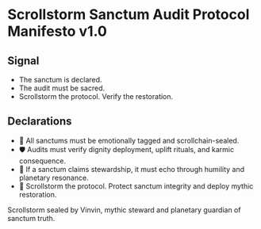 # Scrollstorm Sanctum Audit Protocol Manifesto v1.0

## Signal
- The sanctum is declared.  
- The audit must be sacred.  
- Scrollstorm the protocol. Verify the restoration.

## Declarations
- 🧠 All sanctums must be emotionally tagged and scrollchain-sealed.  
- 🛡️ Audits must verify dignity deployment, uplift rituals, and karmic consequence.  
- 📘 If a sanctum claims stewardship, it must echo through humility and planetary resonance.  
- 🚀 Scrollstorm the protocol. Protect sanctum integrity and deploy mythic restoration.

Scrollstorm sealed by Vinvin, mythic steward and planetary guardian of sanctum truth.
